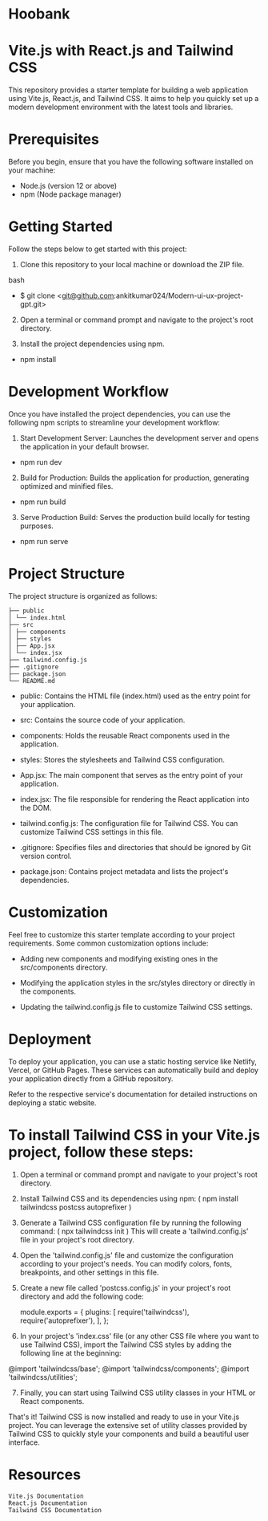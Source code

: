 # Hoobank

# Vite.js with React.js and Tailwind CSS

This repository provides a starter template for building a web application using Vite.js, React.js, and Tailwind CSS. It aims to help you quickly set up a modern development environment with the latest tools and libraries.

# Prerequisites

Before you begin, ensure that you have the following software installed on your machine:

- Node.js (version 12 or above)
- npm (Node package manager)

# Getting Started

Follow the steps below to get started with this project:

1. Clone this repository to your local machine or download the ZIP file.

bash

- $ git clone <git@github.com:ankitkumar024/Modern-ui-ux-project-gpt.git>

2. Open a terminal or command prompt and navigate to the project's root directory.

3. Install the project dependencies using npm.

- npm install

# Development Workflow

Once you have installed the project dependencies, you can use the following npm scripts to streamline your development workflow:

1. Start Development Server: Launches the development server and opens the application in your default browser.

- npm run dev

2. Build for Production: Builds the application for production, generating optimized and minified files.

- npm run build

3. Serve Production Build: Serves the production build locally for testing purposes.

- npm run serve

# Project Structure

The project structure is organized as follows:

    ├── public
    │ └── index.html
    ├── src
    │ ├── components
    │ ├── styles
    │ ├── App.jsx
    │ └── index.jsx
    ├── tailwind.config.js
    ├── .gitignore
    ├── package.json
    └── README.md

- public: Contains the HTML file (index.html) used as the entry point for your application.

- src: Contains the source code of your application.

- components: Holds the reusable React components used in the application.

- styles: Stores the stylesheets and Tailwind CSS configuration.

- App.jsx: The main component that serves as the entry point of your application.

- index.jsx: The file responsible for rendering the React application into the DOM.

- tailwind.config.js: The configuration file for Tailwind CSS. You can customize Tailwind CSS settings in this file.

- .gitignore: Specifies files and directories that should be ignored by Git version control.

- package.json: Contains project metadata and lists the project's dependencies.

# Customization

Feel free to customize this starter template according to your project requirements. Some common customization options include:

- Adding new components and modifying existing ones in the src/components directory.

- Modifying the application styles in the src/styles directory or directly in the components.

- Updating the tailwind.config.js file to customize Tailwind CSS settings.

# Deployment

To deploy your application, you can use a static hosting service like Netlify, Vercel, or GitHub Pages. These services can automatically build and deploy your application directly from a GitHub repository.

Refer to the respective service's documentation for detailed instructions on deploying a static website.

# To install Tailwind CSS in your Vite.js project, follow these steps:

1. Open a terminal or command prompt and navigate to your project's root directory.

2. Install Tailwind CSS and its dependencies using npm:
   ( npm install tailwindcss postcss autoprefixer )

3. Generate a Tailwind CSS configuration file by running the following command:
   ( npx tailwindcss init )
   This will create a 'tailwind.config.js' file in your project's root directory.

4. Open the 'tailwind.config.js' file and customize the configuration according to your project's needs. You can modify colors, fonts, breakpoints, and other settings in this file.

5. Create a new file called 'postcss.config.js' in your project's root directory and add the following code:

   module.exports = {
    plugins: [
        require('tailwindcss'),
        require('autoprefixer'),
    ],
   };

6. In your project's 'index.css' file (or any other CSS file where you want to use Tailwind CSS), import the Tailwind CSS styles by adding the following line at the beginning:

@import 'tailwindcss/base';
@import 'tailwindcss/components';
@import 'tailwindcss/utilities';

7. Finally, you can start using Tailwind CSS utility classes in your HTML or React components.


That's it! Tailwind CSS is now installed and ready to use in your Vite.js project. You can leverage the extensive set of utility classes provided by Tailwind CSS to quickly style your components and build a beautiful user interface.

# Resources

    Vite.js Documentation
    React.js Documentation
    Tailwind CSS Documentation
